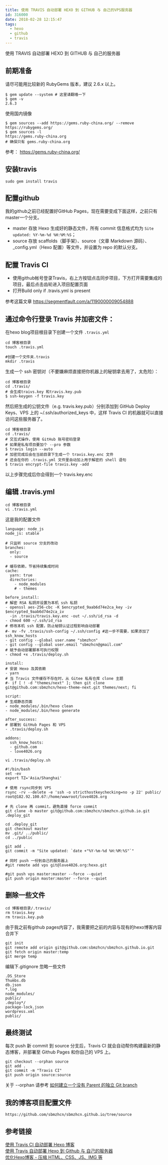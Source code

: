 ```yaml
---
title: 使用 TRAVIS 自动部署 HEXO 到 GITHUB 与 自己的VPS服务器
id: 316000
date: 2018-02-28 12:15:47
tags: 
  - hexo
  - github
  - travis
---
```


使用 TRAVIS 自动部署 HEXO 到 GITHUB 与 自己的服务器


## 前期准备

请尽可能用比较新的 RubyGems 版本，建议 2.6.x 以上。

```
$ gem update --system # 这里请翻墙一下
$ gem -v
2.6.3
```

使用国内镜像

```
$ gem sources --add https://gems.ruby-china.org/ --remove https://rubygems.org/
$ gem sources -l
https://gems.ruby-china.org
# 确保只有 gems.ruby-china.org
```

参考： https://gems.ruby-china.org/

## 安装travis

`sudo gem install travis`


## 配置github

我的github之前已经配置好GitHub Pages，现在需要变成下面这样，之前只有master一个分支。

- master 存放 Hexo 生成好的静态文件，所有 commit 信息格式均为 `Site updated: %Y-%m-%d %H:%M:%S`；
- source 存放 scaffolds（脚手架）、source（文章 Markdown 源码）、_config.yml（Hexo 配置）等文件，并设置为 repo 的默认分支。


## 配置 Travis CI

- 使用github帐号登录Travis，右上方按钮点击同步项目，下方打开需要集成的项目，最后点击齿轮进入项目配置页面
- 打开Build only if .travis.yml is present

参考这篇文章 https://segmentfault.com/a/1190000009054888


## 通过命令行登录 Travis 并加密文件：

在hexo blog项目根目录下创建一个文件 `.travis.yml`

```
cd 博客根目录
touch .travis.yml

#创建一个文件夹.travis
mkdir .travis
```

生成一个 ssh 密钥对（不要嫌麻烦直接把你机器上的秘钥拿去用了，太危险）：

```
cd 博客根目录
cd .travis/
# 会生成traivs.key 和travis.key.pub
$ ssh-keygen -f travis.key
```

然后把生成的公钥文件（e.g. travis.key.pub）分别添加到 GitHub Deploy Keys、VPS 上的 ~/.ssh/authorized_keys 中，这样 Travis CI 的机器就可以直接访问这些服务器了。

```
cd 博客根目录
cd .travis/
# 交互式操作，使用 GitHub 账号密码登录
# 如果是私有项目要加个 --pro 参数
$ travis login --auto
# 加密完成后会在当前目录下生成一个 travis.key.enc 文件
# 还会在你的 .travis.yml 文件里自动加上用于解密的 shell 语句
$ travis encrypt-file travis.key -add
```

以上步骤完成后你会得到一个 travis.key.enc

## 编辑 .travis.yml

```
cd 博客根目录
vi .travis.yml
```

这是我的配置文件

```
language: node_js
node_js: stable

# 只监听 source 分支的改动
branches:
  only:
  - source

# 缓存依赖，节省持续集成时间
cache:
  yarn: true
  directories:
    - node_modules
    # - themes

before_install:
# 解密 RSA 私钥并设置为本机 ssh 私钥
- openssl aes-256-cbc -K $encrypted_9aab6d74e2ca_key -iv $encrypted_9aab6d74e2ca_iv 
  -in .travis/travis.key.enc -out ~/.ssh/id_rsa -d
- chmod 600 ~/.ssh/id_rsa
# 修改本机 ssh 配置，防止秘钥认证过程影响自动部署
#- mv -fv .travis/ssh-config ~/.ssh/config #这一步不需要，如果添加了ssh_know_hosts
- git config --global user.name "sbmzhcn"
- git config --global user.email "sbmzhcn@gmail.com"
# 赋予自动部署脚本可执行权限
- chmod +x .travis/deploy.sh

install:
# 安装 Hexo 及其依赖
- yarn
# 当 Travis 文件缓存不存在时，从 Gitee 私有仓库 clone 主题
#- if [ ! -d "themes/next" ]; then git clone git@github.com:sbmzhcn/hexo-theme-next.git themes/next; fi

script:
# 生成静态页面
- node_modules/.bin/hexo clean
- node_modules/.bin/hexo generate

after_success:
# 部署到 GitHub Pages 和 VPS
- .travis/deploy.sh

addons:
  ssh_know_hosts:
  - github.com
  - love4026.org
```

`vi .travis/deploy.sh`

```
#!/bin/bash
set -ev
export TZ='Asia/Shanghai'

# 使用 rsync同步到 VPS
rsync -rv --delete -e 'ssh -o stricthostkeychecking=no -p 22' public/ root@182.92.100.67:/home/wwwroot/love4026.org

# 先 clone 再 commit，避免直接 force commit
git clone -b master git@github.com:sbmzhcn/sbmzhcn.github.io.git .deploy_git

cd .deploy_git
git checkout master
mv .git/ ../public/
cd ../public

git add .
git commit -m "Site updated: `date +"%Y-%m-%d %H:%M:%S"`"

# 同时 push 一份到自己的服务器上
#git remote add vps git@love4026.org:hexo.git

#git push vps master:master --force --quiet
git push origin master:master --force --quiet
```

## 删除一些文件

```
cd 博客根目录/.travis/
rm travis.key
rm travis.key.pub
```

由于我之前有github pages内容了，我需要把之前的内容与现有的hexo博客内容合并下

```
git init
git remote add origin git@github.com:sbmzhcn/sbmzhcn.github.io.git
git fetch origin master:temp
git merge temp
```

编辑下.gitignore 忽略一些文件

```
.DS_Store
Thumbs.db
db.json
*.log
node_modules/
public/
.deploy*/
package-lock.json
wordpress.xml
public/
```

## 最终测试

每次 push 新 commit 到 source 分支后，Travis CI 就会自动帮你构建最新的静态博客，并部署至 Github Pages 和你自己的 VPS 上。

```
git checkout --orphan source
git add .
git commit -m "Travis CI"
git push origin source:source
```

关于 --orphan 请参考 [如何建立一个没有 Parent 的独立 Git branch](https://ihower.tw/blog/archives/5691)
 
## 我的博客项目配置文件

    https://github.com/sbmzhcn/sbmzhcn.github.io/tree/source


## 参考链接

[使用 Travis CI 自动部署 Hexo 博客](https://blessing.studio/deploy-hexo-blog-automatically-with-travis-ci/)  
[使用 Travis 自动部署 Hexo 到 Github 与 自己的服务器](https://segmentfault.com/a/1190000009054888)  
[优化Hexo博客 - 压缩 HTML、CSS、JS、IMG 等](https://www.karlzhou.com/articles/compress-minify-hexo/)

